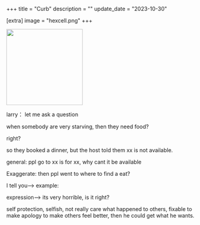 +++
title = "Curb"
description = ""
update_date = "2023-10-30"

[extra]
image = "hexcell.png"
+++

<img height="200" src="../resources/_gen/assets/heart.gif"  />

larry：
let me ask a question

when somebody are very starving, then they need food?

right?

so they booked a dinner, but the host told them xx is not available.

general: ppl go to xx is for xx, why cant it be available

Exaggerate: then ppl went to where to find a eat?

I tell you--> example: 

expression--> its very horrible, is it right?

self protection, selfish, not really care what happened to others, fixable to make apology to make others 
feel better, then he could get what he wants.

